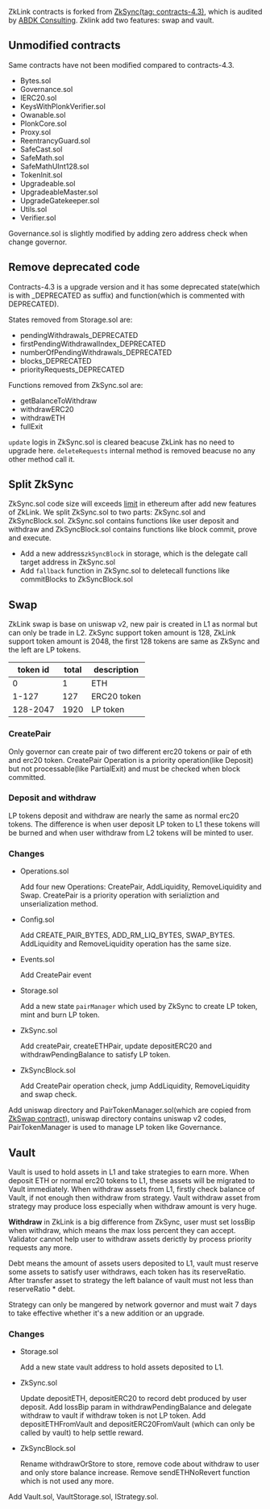 ZkLink contracts is forked from [ZkSync(tag: contracts-4.3)](https://github.com/matter-labs/zksync/tree/contracts-4.3/contracts/contracts), which is audited by [ABDK Consulting](https://zksync.io/updates/security-audits.html). Zklink add two features: swap and vault.

## Unmodified contracts

Same contracts have not been modified compared to contracts-4.3.

* Bytes.sol
* Governance.sol
* IERC20.sol
* KeysWithPlonkVerifier.sol
* Owanable.sol
* PlonkCore.sol
* Proxy.sol
* ReentrancyGuard.sol
* SafeCast.sol
* SafeMath.sol
* SafeMathUInt128.sol
* TokenInit.sol
* Upgradeable.sol
* UpgradeableMaster.sol
* UpgradeGatekeeper.sol
* Utils.sol
* Verifier.sol

Governance.sol is slightly modified by adding zero address check when change governor.

## Remove deprecated code

Contracts-4.3 is a upgrade version and it has some deprecated state(which is with _DEPRECATED as suffix) and function(which is commented with DEPRECATED).

States removed from Storage.sol are:

* pendingWithdrawals_DEPRECATED
* firstPendingWithdrawalIndex_DEPRECATED
* numberOfPendingWithdrawals_DEPRECATED
* blocks_DEPRECATED
* priorityRequests_DEPRECATED

Functions removed from ZkSync.sol are:

* getBalanceToWithdraw
* withdrawERC20
* withdrawETH
* fullExit

`update` logis in ZkSync.sol is cleared beacuse ZkLink has no need to upgrade here. `deleteRequests` internal method is  removed beacuse no any other method call it.

## Split ZkSync

ZkSync.sol code size will exceeds [limit](https://github.com/ethereum/EIPs/blob/master/EIPS/eip-170.md) in ethereum after add new features of ZkLink. We split ZkSync.sol to two parts: ZkSync.sol and ZkSyncBlock.sol. ZkSync.sol contains functions like user deposit and withdraw and ZkSyncBlock.sol contains functions like block commit, prove and execute.

* Add a new address`zkSyncBlock` in storage, which is the delegate call target address in ZkSync.sol
* Add `fallback` function in ZkSync.sol to deletecall functions like commitBlocks to ZkSyncBlock.sol

## Swap

ZkLink swap is base on uniswap v2, new pair is created in L1 as normal but can only be trade in L2. ZkSync support token amount is 128, ZkLink support token amount is 2048, the first 128 tokens are same as ZkSync and the left are LP tokens.

| token id | total | description |
| -------- | ----- | ----------- |
| 0        | 1     | ETH         |
| 1-127    | 127   | ERC20 token |
| 128-2047 | 1920  | LP token    |

### CreatePair

Only governor can create pair of two different erc20 tokens or pair of eth and erc20 token. CreatePair Operation is a priority operation(like Deposit)  but not processable(like PartialExit) and must be checked when block committed.

### Deposit and withdraw

LP tokens deposit and withdraw are nearly the same as normal erc20 tokens. The difference is when user deposit LP token to L1  these tokens will be burned and when user withdraw from L2 tokens will be minted to user.

### Changes

* Operations.sol

  Add four new Operations: CreatePair, AddLiquidity, RemoveLiquidity and Swap. CreatePair is a priority operation with serializtion and unserialization method.

* Config.sol

  Add  CREATE_PAIR_BYTES,  ADD_RM_LIQ_BYTES, SWAP_BYTES. AddLiquidity and RemoveLiquidity operation has the same size.

* Events.sol

  Add CreatePair event

* Storage.sol

  Add a new state `pairManager` which used by ZkSync to create LP token, mint and burn LP token.

* ZkSync.sol

  Add createPair, createETHPair, update depositERC20 and withdrawPendingBalance to satisfy  LP token.

* ZkSyncBlock.sol

  Add CreatePair operation check,  jump AddLiquidity, RemoveLiquidity and swap check.

Add uniswap directory and PairTokenManager.sol(which are copied from [ZkSwap contract](https://github.com/l2labs/zkswap-contracts/tree/main/contracts)), uniswap directory contains uniswap v2 codes, PairTokenManager is used to manage LP token like Governance.

## Vault

Vault is used to hold assets in L1 and take strategies to earn more. When deposit ETH or normal erc20 tokens to L1, these assets will be migrated to Vault immediately. When withdraw assets from L1, firstly check balance of Vault, if not enough then withdraw from strategy. Vault withdraw asset from strategy may produce loss especially when withdraw amount is very huge. 

**Withdraw** in ZkLink is a big difference from ZkSync, user must set lossBip when withdraw, which means the max loss percent they can accept. Validator cannot help user to withdraw assets derictly by process priority requests any more.

Debt means the amount of assets users deposited to L1,  vault must reserve some assets to satisfy user withdraws, each token has its reserveRatio. After transfer asset to strategy the left balance of vault must not less than reserveRatio * debt.

Strategy can only be mangered by network governor and must wait 7 days to take effective whether it's a new addition or an upgrade.

### Changes

* Storage.sol

  Add a new state vault address to hold assets deposited to L1.

* ZkSync.sol

  Update depositETH, depositERC20 to record debt produced by user deposit. Add lossBip param in withdrawPendingBalance and delegate withdraw to vault if withdraw token is not LP token. Add depositETHFromVault and depositERC20FromVault (which can only be called by vault) to help settle reward.

* ZkSyncBlock.sol

  Rename withdrawOrStore to store, remove code about withdraw to user and only store balance increase. Remove sendETHNoRevert function which is not used any more.

Add Vault.sol, VaultStorage.sol, IStrategy.sol.













